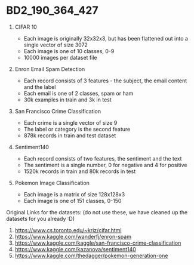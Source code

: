 # BD2_190_364_427
1. CIFAR 10
    - Each image is originally 32x32x3, but has been flattened out into a single vector of size 3072
    - Each image is one of 10 classes, 0-9
    - 10000 images per dataset file

2. Enron Email Spam Detection
    - Each record consists of 3 features - the subject, the email content and the label
    - Each email is one of 2 classes, spam or ham
    - 30k examples in train and 3k in test

3. San Francisco Crime Classification
    - Each crime is a single vector of size 9
    - The label or category is the second feature
    - 878k records in train and test dataset

4. Sentiment140
    - Each record consists of two features, the sentiment and the text
    - The sentiment is a single number, 0 for negative and 4 for positive
    - 1520k records in train and 80k records in test

5. Pokemon Image Classification
    - Each image is a matrix of size 128x128x3
    - Each image is one of 151 classes, 0-150


Original Links for the datasets: (do not use these, we have cleaned up the datasets for you already :D)
1. https://www.cs.toronto.edu/~kriz/cifar.html
2. https://www.kaggle.com/wanderfj/enron-spam
3. https://www.kaggle.com/kaggle/san-francisco-crime-classification
4. https://www.kaggle.com/kazanova/sentiment140
5. https://www.kaggle.com/thedagger/pokemon-generation-one      
